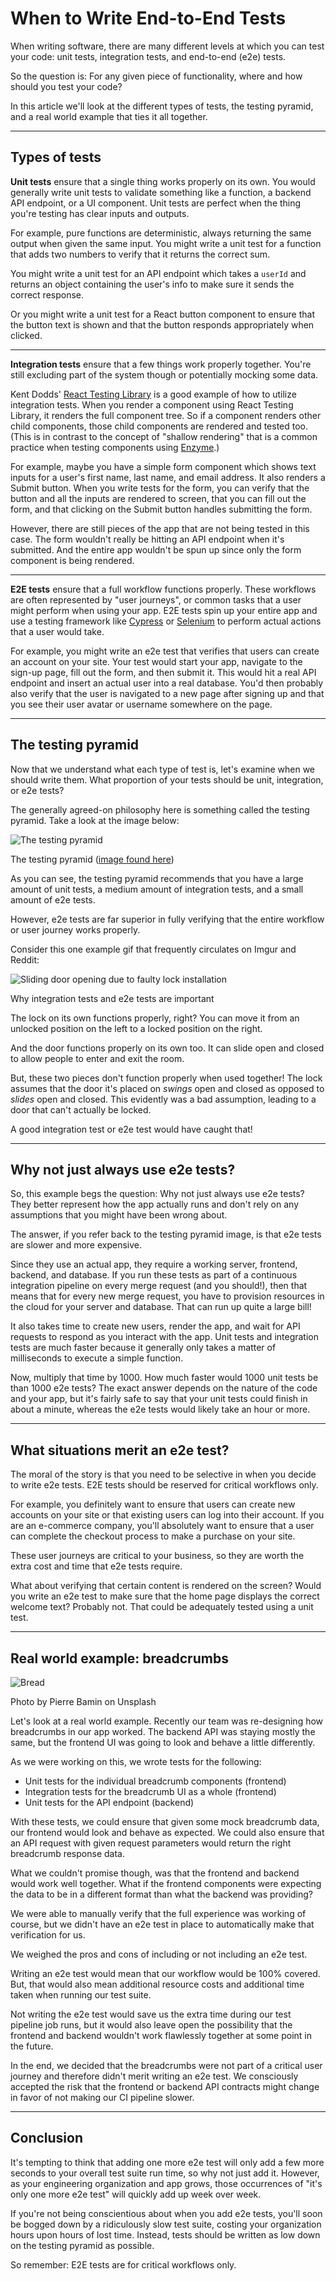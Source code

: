 # When to Write End-to-End Tests

When writing software, there are many different levels at which you can test your code: unit tests, integration tests, and end-to-end (e2e) tests.

So the question is: For any given piece of functionality, where and how should you test your code?

In this article we'll look at the different types of tests, the testing pyramid, and a real world example that ties it all together.

---

## Types of tests

**Unit tests** ensure that a single thing works properly on its own. You would generally write unit tests to validate something like a function, a backend API endpoint, or a UI component. Unit tests are perfect when the thing you're testing has clear inputs and outputs.

For example, pure functions are deterministic, always returning the same output when given the same input. You might write a unit test for a function that adds two numbers to verify that it returns the correct sum.

You might write a unit test for an API endpoint which takes a `userId` and returns an object containing the user's info to make sure it sends the correct response.

Or you might write a unit test for a React button component to ensure that the button text is shown and that the button responds appropriately when clicked.

---

**Integration tests** ensure that a few things work properly together. You're still excluding part of the system though or potentially mocking some data.

Kent Dodds' [React Testing Library](https://testing-library.com/docs/react-testing-library/intro/) is a good example of how to utilize integration tests. When you render a component using React Testing Library, it renders the full component tree. So if a component renders other child components, those child components are rendered and tested too. (This is in contrast to the concept of "shallow rendering" that is a common practice when testing components using [Enzyme](https://github.com/enzymejs/enzyme).) 

For example, maybe you have a simple form component which shows text inputs for a user's first name, last name, and email address. It also renders a Submit button. When you write tests for the form, you can verify that the button and all the inputs are rendered to screen, that you can fill out the form, and that clicking on the Submit button handles submitting the form.

However, there are still pieces of the app that are not being tested in this case. The form wouldn't really be hitting an API endpoint when it's submitted. And the entire app wouldn't be spun up since only the form component is being rendered.

---

**E2E tests** ensure that a full workflow functions properly. These workflows are often represented by "user journeys", or common tasks that a user might perform when using your app. E2E tests spin up your entire app and use a testing framework like [Cypress](https://www.cypress.io/) or [Selenium](https://www.selenium.dev/) to perform actual actions that a user would take.

For example, you might write an e2e test that verifies that users can create an account on your site. Your test would start your app, navigate to the sign-up page, fill out the form, and then submit it. This would hit a real API endpoint and insert an actual user into a real database. You'd then probably also verify that the user is navigated to a new page after signing up and that you see their user avatar or username somewhere on the page.

---

## The testing pyramid

Now that we understand what each type of test is, let's examine when we should write them. What proportion of your tests should be unit, integration, or e2e tests?

The generally agreed-on philosophy here is something called the testing pyramid. Take a look at the image below:

![The testing pyramid](https://dev-to-uploads.s3.amazonaws.com/i/bx092z53r76cvftlqayn.png)
<figcaption>The testing pyramid (<a href="https://medium.com/better-programming/the-test-pyramid-80d77535573">image found here</a>)</figcaption>

As you can see, the testing pyramid recommends that you have a large amount of unit tests, a medium amount of integration tests, and a small amount of e2e tests.

However, e2e tests are far superior in fully verifying that the entire workflow or user journey works properly.

Consider this one example gif that frequently circulates on Imgur and Reddit:

![Sliding door opening due to faulty lock installation](https://dev-to-uploads.s3.amazonaws.com/i/qmdla9f3piceur0z5zom.gif)
<figcaption>Why integration tests and e2e tests are important</figcaption>

The lock on its own functions properly, right? You can move it from an unlocked position on the left to a locked position on the right.

And the door functions properly on its own too. It can slide open and closed to allow people to enter and exit the room.

But, these two pieces don't function properly when used together! The lock assumes that the door it's placed on *swings* open and closed as opposed to *slides* open and closed. This evidently was a bad assumption, leading to a door that can't actually be locked.

A good integration test or e2e test would have caught that!

---

## Why not just always use e2e tests?

So, this example begs the question: Why not just always use e2e tests? They better represent how the app actually runs and don't rely on any assumptions that you might have been wrong about.

The answer, if you refer back to the testing pyramid image, is that e2e tests are slower and more expensive.

Since they use an actual app, they require a working server, frontend, backend, and database. If you run these tests as part of a continuous integration pipeline on every merge request (and you should!), then that means that for every new merge request, you have to provision resources in the cloud for your server and database. That can run up quite a large bill!

It also takes time to create new users, render the app, and wait for API requests to respond as you interact with the app. Unit tests and integration tests are much faster because it generally only takes a matter of milliseconds to execute a simple function.

Now, multiply that time by 1000. How much faster would 1000 unit tests be than 1000 e2e tests? The exact answer depends on the nature of the code and your app, but it's fairly safe to say that your unit tests could finish in about a minute, whereas the e2e tests would likely take an hour or more.

---

## What situations merit an e2e test?

The moral of the story is that you need to be selective in when you decide to write e2e tests. E2E tests should be reserved for critical workflows only.

For example, you definitely want to ensure that users can create new accounts on your site or that existing users can log into their account. If you are an e-commerce company, you'll absolutely want to ensure that a user can complete the checkout process to make a purchase on your site.

These user journeys are critical to your business, so they are worth the extra cost and time that e2e tests require.

What about verifying that certain content is rendered on the screen? Would you write an e2e test to make sure that the home page displays the correct welcome text? Probably not. That could be adequately tested using a unit test.

---

## Real world example: breadcrumbs

![Bread](https://dev-to-uploads.s3.amazonaws.com/i/e1kg12wzhnlr1hxg6wib.jpeg)
<figcaption>Photo by Pierre Bamin on Unsplash</figcaption>

Let's look at a real world example. Recently our team was re-designing how breadcrumbs in our app worked. The backend API was staying mostly the same, but the frontend UI was going to look and behave a little differently.

As we were working on this, we wrote tests for the following:

- Unit tests for the individual breadcrumb components (frontend)
- Integration tests for the breadcrumb UI as a whole (frontend)
- Unit tests for the API endpoint (backend)

With these tests, we could ensure that given some mock breadcrumb data, our frontend would look and behave as expected. We could also ensure that an API request with given request parameters would return the right breadcrumb response data.

What we couldn't promise though, was that the frontend and backend would work well together. What if the frontend components were expecting the data to be in a different format than what the backend was providing?

We were able to manually verify that the full experience was working of course, but we didn't have an e2e test in place to automatically make that verification for us.

We weighed the pros and cons of including or not including an e2e test.

Writing an e2e test would mean that our workflow would be 100% covered. But, that would also mean additional resource costs and additional time taken when running our test suite.

Not writing the e2e test would save us the extra time during our test pipeline job runs, but it would also leave open the possibility that the frontend and backend wouldn't work flawlessly together at some point in the future.

In the end, we decided that the breadcrumbs were not part of a critical user journey and therefore didn't merit writing an e2e test. We consciously accepted the risk that the frontend or backend API contracts might change in favor of not making our CI pipeline slower.

---

## Conclusion

It's tempting to think that adding one more e2e test will only add a few more seconds to your overall test suite run time, so why not just add it. However, as your engineering organization and app grows, those occurrences of "it's only one more e2e test" will quickly add up week over week.

If you're not being conscientious about when you add e2e tests, you'll soon be bogged down by a ridiculously slow test suite, costing your organization hours upon hours of lost time. Instead, tests should be written as low down on the testing pyramid as possible.

So remember: E2E tests are for critical workflows only.

